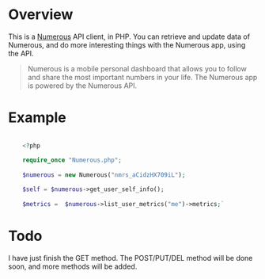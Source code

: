 # Overview

This is a [Numerous](http://www.numerousapp.com/) API client, in PHP. You can retrieve and update data of Numerous, and do more interesting things with the Numerous app, using the API.

> Numerous is a mobile personal dashboard that allows you to follow and share the most important numbers in your life. The Numerous app is powered by the Numerous API.

# Example

``` php

	<?php

	require_once "Numerous.php";
	
	$numerous = new Numerous("nmrs_aCidzHX709iL");
	
	$self = $numerous->get_user_self_info();
	
	$metrics =  $numerous->list_user_metrics("me")->metrics;`

```

# Todo

I have just finish the GET method. The POST/PUT/DEL method will be done soon, and more methods will be added.